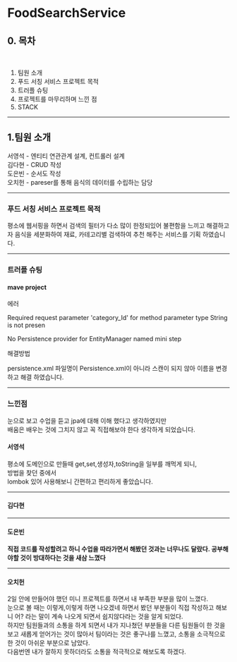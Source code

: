 <h1>FoodSearchService</h1>

<h2>0. 목차</h2><br>

  <ol>
    <li>팀원 소개</li>
    <li>푸드 서칭 서비스 프로젝트 목적</li>
    <li>트러플 슈팅</li>
    <li>프로젝트를 마무리하며 느낀 점</li>
    <li>STACK</li>
  </ol>  
  
<hr>  
  
<h2>1.팀원 소개</h2>  
서영석 - 엔티티 연관관계 설계, 컨트롤러 설계<br>
김다현 - CRUD 작성<br>
도은빈 - 순서도 작성<br>
오치헌 - pareser를 통해 음식의 데이터를 수립하는 담당<br>

<hr>


<h3>푸드 서칭 서비스 프로젝트 목적</h3>

평소에 웹서핑을 하면서 검색의 필터가 다소 많이 한정되있어 불편함을 느끼고 해결하고자 음식을 세분화하여 재료, 카테고리별 검색하여 추천 해주는 서비스를 기획 하였습니다.


<hr>


<h3>트러플 슈팅</h3>

<h4>mave project</h4>
에러

Required request parameter 'category_Id' for method parameter type String is not presen

No Persistence provider for EntityManager named mini step

해결방법


persistence.xml 파일명이 Persistence.xml이 아니라 스캔이 되지 않아 이름을 변경하고 해결 하였습니다.


<hr></hr>

<div>
  <h3>느낀점</h3>

눈으로 보고 수업을 듣고 jpa에 대해 이해 했다고 생각하였지만<br>
배움은 배우는 것에 그치지 않고 꼭 직접해보야 한다 생각하게 되었습니다.<br>

<h4>서영석</h4>
평소에 도메인으로 만들때 get,set,생성자,toString을 일부를 깨먹게 되니,<br>
방법을 찾던 중에서<br>
lombok 있어 사용해보니 간편하고 편리하게 좋았습니다.

<hr> 

<h4>김다현</h4>

<hr>

<h4>도은빈<h4>
직접 코드를 작성할려고 하니 수업을 따라가면서 해봤던 것과는 너무나도 달랐다.
공부해야할 것이 방대하다는 것을 새삼 느꼈다
  
<hr>  
  
<h4>오치헌</h4>
2일 안에 만들어야 했던 미니 프로젝트를 하면서 내 부족한 부분을 많이 느꼈다.<br> 눈으로 볼 때는 이렇게,이렇게 하면 나오겠네 하면서 봤던 부분들이 직접 작성하고 해보니 어? 라는 말이 계속 나오게 되면서 쉽지않다라는 것을 알게 되었다.<br> 하지만 팀원들과의 소통을 하게 되면서 내가 지나쳤던 부분들을 다른 팀원들이 한 것을 보고 새롭게 얻어가는 것이 많아서 팀이라는 것은 좋구나를 느꼈고, 소통을 소극적으로 한 것이 아쉬운 부분으로 남았다.<br> 다음번엔 내가 잘하지 못하더라도 소통을 적극적으로 해보도록 하겠다.
</div>

